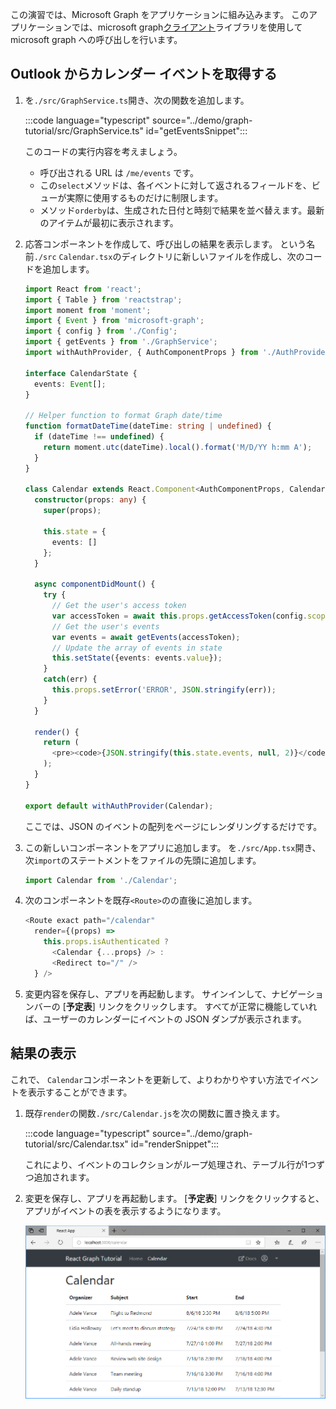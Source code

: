 <!-- markdownlint-disable MD002 MD041 -->

この演習では、Microsoft Graph をアプリケーションに組み込みます。 このアプリケーションでは、microsoft graph[クライアント](https://github.com/microsoftgraph/msgraph-sdk-javascript)ライブラリを使用して microsoft graph への呼び出しを行います。

## <a name="get-calendar-events-from-outlook"></a>Outlook からカレンダー イベントを取得する

1. を`./src/GraphService.ts`開き、次の関数を追加します。

    :::code language="typescript" source="../demo/graph-tutorial/src/GraphService.ts" id="getEventsSnippet":::

    このコードの実行内容を考えましょう。

    - 呼び出される URL は `/me/events` です。
    - この`select`メソッドは、各イベントに対して返されるフィールドを、ビューが実際に使用するものだけに制限します。
    - メソッド`orderby`は、生成された日付と時刻で結果を並べ替えます。最新のアイテムが最初に表示されます。

1. 応答コンポーネントを作成して、呼び出しの結果を表示します。 という名前`./src` `Calendar.tsx`のディレクトリに新しいファイルを作成し、次のコードを追加します。

    ```typescript
    import React from 'react';
    import { Table } from 'reactstrap';
    import moment from 'moment';
    import { Event } from 'microsoft-graph';
    import { config } from './Config';
    import { getEvents } from './GraphService';
    import withAuthProvider, { AuthComponentProps } from './AuthProvider';

    interface CalendarState {
      events: Event[];
    }

    // Helper function to format Graph date/time
    function formatDateTime(dateTime: string | undefined) {
      if (dateTime !== undefined) {
        return moment.utc(dateTime).local().format('M/D/YY h:mm A');
      }
    }

    class Calendar extends React.Component<AuthComponentProps, CalendarState> {
      constructor(props: any) {
        super(props);

        this.state = {
          events: []
        };
      }

      async componentDidMount() {
        try {
          // Get the user's access token
          var accessToken = await this.props.getAccessToken(config.scopes);
          // Get the user's events
          var events = await getEvents(accessToken);
          // Update the array of events in state
          this.setState({events: events.value});
        }
        catch(err) {
          this.props.setError('ERROR', JSON.stringify(err));
        }
      }

      render() {
        return (
          <pre><code>{JSON.stringify(this.state.events, null, 2)}</code></pre>
        );
      }
    }

    export default withAuthProvider(Calendar);
    ```

    ここでは、JSON のイベントの配列をページにレンダリングするだけです。

1. この新しいコンポーネントをアプリに追加します。 を`./src/App.tsx`開き、次`import`のステートメントをファイルの先頭に追加します。

    ```typescript
    import Calendar from './Calendar';
    ```

1. 次のコンポーネントを既存`<Route>`のの直後に追加します。

    ```typescript
    <Route exact path="/calendar"
      render={(props) =>
        this.props.isAuthenticated ?
          <Calendar {...props} /> :
          <Redirect to="/" />
      } />
    ```

1. 変更内容を保存し、アプリを再起動します。 サインインして、ナビゲーションバーの [**予定表**] リンクをクリックします。 すべてが正常に機能していれば、ユーザーのカレンダーにイベントの JSON ダンプが表示されます。

## <a name="display-the-results"></a>結果の表示

これで、 `Calendar`コンポーネントを更新して、よりわかりやすい方法でイベントを表示することができます。

1. 既存`render`の関数`./src/Calendar.js`を次の関数に置き換えます。

    :::code language="typescript" source="../demo/graph-tutorial/src/Calendar.tsx" id="renderSnippet":::

    これにより、イベントのコレクションがループ処理され、テーブル行が1つずつ追加されます。

1. 変更を保存し、アプリを再起動します。 [**予定表**] リンクをクリックすると、アプリがイベントの表を表示するようになります。

    ![イベント表のスクリーンショット](./images/add-msgraph-01.png)
